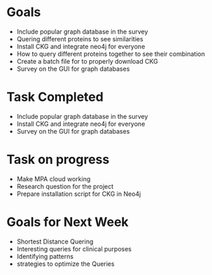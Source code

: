 # Goals 
* Include popular graph database in the survey
* Quering different proteins to see similarities
* Install CKG and integrate neo4j  for everyone 
* How to query different proteins together to see their combination
* Create a batch file for to properly download CKG
* Survey on the GUI for graph databases

# Task Completed
* Include popular graph database in the survey
* Install CKG and integrate neo4j  for everyone 
* Survey on the GUI for graph databases


# Task on progress
* Make MPA cloud working
* Research question for the project
* Prepare installation script for CKG in Neo4j

# Goals for Next Week
* Shortest Distance Quering
* Interesting queries for clinical purposes
* Identifying patterns
* strategies to optimize the Queries


